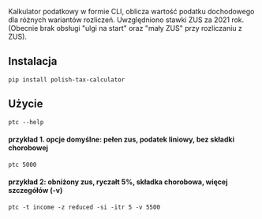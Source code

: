 Kalkulator podatkowy w formie CLI, oblicza wartość podatku dochodowego dla różnych wariantów rozliczeń.
Uwzględniono stawki ZUS za 2021 rok. (Obecnie brak obsługi "ulgi na start" oraz "mały ZUS" przy rozliczaniu z ZUS).


## Instalacja

```shell
pip install polish-tax-calculator
```

## Użycie

```shell
ptc --help
```

#### przykład 1. opcje domyślne: pełen zus, podatek liniowy, bez składki chorobowej
```shell
ptc 5000 
```

#### przykład 2: obniżony zus, ryczałt 5%, składka chorobowa, więcej szczegółów (-v)
```shell
ptc -t income -z reduced -si -itr 5 -v 5500 
```
